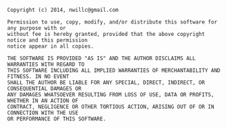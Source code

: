     Copyright (c) 2014, nwillc@gmail.com

    Permission to use, copy, modify, and/or distribute this software for any purpose with or
    without fee is hereby granted, provided that the above copyright notice and this permission
    notice appear in all copies.

    THE SOFTWARE IS PROVIDED "AS IS" AND THE AUTHOR DISCLAIMS ALL WARRANTIES WITH REGARD TO
    THIS SOFTWARE INCLUDING ALL IMPLIED WARRANTIES OF MERCHANTABILITY AND FITNESS. IN NO EVENT
    SHALL THE AUTHOR BE LIABLE FOR ANY SPECIAL, DIRECT, INDIRECT, OR CONSEQUENTIAL DAMAGES OR
    ANY DAMAGES WHATSOEVER RESULTING FROM LOSS OF USE, DATA OR PROFITS, WHETHER IN AN ACTION OF
    CONTRACT, NEGLIGENCE OR OTHER TORTIOUS ACTION, ARISING OUT OF OR IN CONNECTION WITH THE USE
    OR PERFORMANCE OF THIS SOFTWARE.
